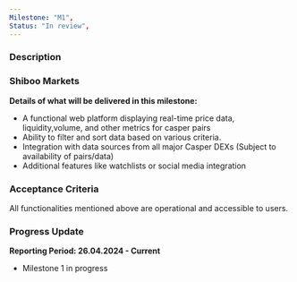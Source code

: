 ```yaml
---
Milestone: "M1",
Status: "In review",
---
```

<!--lang:en--> 
### Description
### Shiboo Markets

**Details of what will be delivered in this milestone:**
- A functional web platform displaying real-time price data, liquidity,volume, and other metrics for casper pairs
- Ability to filter and sort data based on various criteria.
- Integration with data sources from all major Casper DEXs (Subject to availability of pairs/data)
- Additional features like watchlists or social media integration



### Acceptance Criteria

All functionalities mentioned above are operational and accessible to users.

### Progress Update

**Reporting Period: 26.04.2024 - Current**
- Milestone 1 in progress 